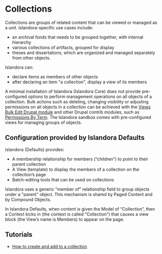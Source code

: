 # Collections

Collections are groups of related content that can be viewed or managed as a unit.  Islandora-specific use cases include:

- an archival fonds that needs to be grouped together, with internal hierarchy
- various collections of artifacts, grouped for display
- theses and dissertations, which are organized and managed separately from other objects.

Islandora can:

- declare items as members of other objects
- after declaring an item "a collection", display a view of its members

A minimal installation of Islandora (Islandora Core) does not provide pre-configured options to perform management operations on all objects of a collection. Bulk actions such as deleting, changing visibility or adjusting permissions on all objects in a collection can be achieved with the [Views Bulk Edit Drupal module](https://www.drupal.org/project/views_bulk_edit) and other Drupal contrib modules, such as [Permissions By Term](https://www.drupal.org/project/permissions_by_term). The Islandora sandbox comes with pre-configured views for managing groups of objects. 


## Configuration provided by Islandora Defaults
Islandora (Defaults) provides:

- A membership relationship for members (“children”) to point to their parent collection
- A View (template) to display the members of a collection on the collection’s page
- Batch-editing tools that can be used on collections

Islandora uses a generic "member of" relationship field to group objects under a "parent" object. This mechanism is shared by Paged Content and by Compound Objects.

In Islandora Defaults, when content is given the Model of “Collection”, then a Context kicks in (the context is called “Collection”) that causes a view block (the View’s name is Members) to appear on the page. 

## Tutorials

- [How to create and add to a collection](../tutorials/how-to-create-collection.md)
